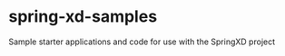 spring-xd-samples
=================

Sample starter applications and code for use with the SpringXD project
